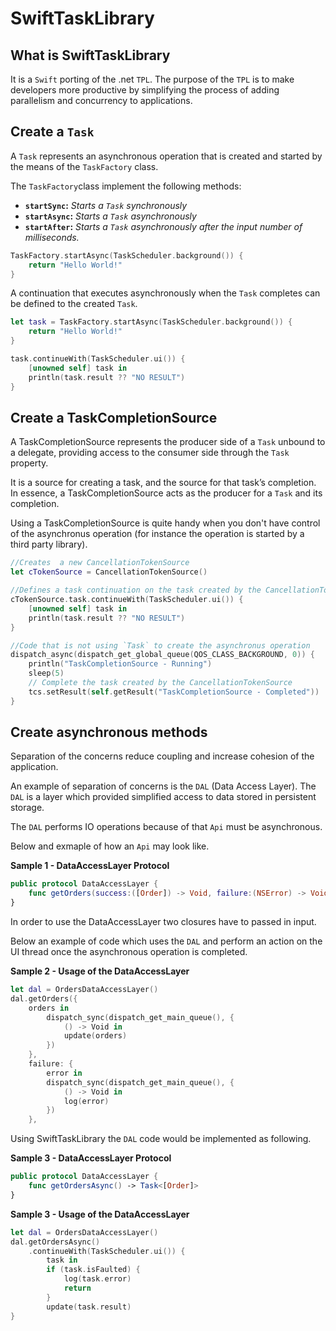# SwiftTaskLibrary

What is SwiftTaskLibrary
-----

It is a `Swift` porting of the .net `TPL`. The purpose of the `TPL` is to make
developers more productive by simplifying the process of adding parallelism
and concurrency to applications.

Create a `Task`
-----
A ``Task`` represents an asynchronous operation that is created and started by the means of the ```TaskFactory``` class.

The `TaskFactory`class implement the following methods:

*  **`startSync`:** *Starts a `Task` synchronously*
*  **`startAsync`:** *Starts a `Task` asynchronously*
*  **`startAfter`:** *Starts a `Task` asynchronously after the input number of milliseconds.*

```swift
TaskFactory.startAsync(TaskScheduler.background()) {
    return "Hello World!"
}
```

A continuation that executes asynchronously when the `Task` completes can be defined to the created `Task`.

```swift
let task = TaskFactory.startAsync(TaskScheduler.background()) {
    return "Hello World!"
}

task.continueWith(TaskScheduler.ui()) {
    [unowned self] task in
    println(task.result ?? "NO RESULT")
}

```

Create a TaskCompletionSource
-----
A TaskCompletionSource represents the producer side of a `Task` unbound to a delegate, providing access to the consumer side through the `Task` property.

It is a source for creating a task, and the source for that task’s completion. In essence, a TaskCompletionSource acts as the producer for a `Task` and its completion.

Using a TaskCompletionSource is quite handy when you don't have control of the asynchronus operation (for instance the operation is started by a third party library).

```Swift
//Creates  a new CancellationTokenSource
let cTokenSource = CancellationTokenSource()

//Defines a task continuation on the task created by the CancellationTokenSource
cTokenSource.task.continueWith(TaskScheduler.ui()) {
    [unowned self] task in
    println(task.result ?? "NO RESULT")
}

//Code that is not using `Task` to create the asynchronus operation
dispatch_async(dispatch_get_global_queue(QOS_CLASS_BACKGROUND, 0)) {
    println("TaskCompletionSource - Running")
    sleep(5)
    // Complete the task created by the CancellationTokenSource
    tcs.setResult(self.getResult("TaskCompletionSource - Completed"))
}

```

Create asynchronous methods
-----
Separation of the concerns reduce coupling and increase cohesion of the application.

An example of separation of concerns is the `DAL` (Data Access Layer).
The `DAL` is a layer which provided simplified access to data stored in persistent storage.

The `DAL` performs IO operations because of that `Api` must be asynchronous.

Below and exmaple of how an `Api` may look like.

**Sample 1 - DataAccessLayer Protocol**
```Swift
public protocol DataAccessLayer {
    func getOrders(success:([Order]) -> Void, failure:(NSError) -> Void))    
}
``` 

In order to use the DataAccessLayer two closures have to passed in input.

Below an example of code which uses the `DAL` and perform an action on the UI thread once the asynchronous operation is completed.

**Sample 2 - Usage of the DataAccessLayer**
```Swift
let dal = OrdersDataAccessLayer()
dal.getOrders({
    orders in 
        dispatch_sync(dispatch_get_main_queue(), { 
            () -> Void in
            update(orders)
        })
    },
    failure: {
        error in 
        dispatch_sync(dispatch_get_main_queue(), { 
            () -> Void in
            log(error)
        })
    },
``` 

Using SwiftTaskLibrary the `DAL` code would be implemented as following.

**Sample 3 - DataAccessLayer Protocol**
```Swift
public protocol DataAccessLayer {
    func getOrdersAsync() -> Task<[Order]>    
}
``` 

**Sample 3 - Usage of the DataAccessLayer**
```Swift
let dal = OrdersDataAccessLayer()
dal.getOrdersAsync()
    .continueWith(TaskScheduler.ui()) { 
        task in
        if (task.isFaulted) {
            log(task.error)
            return
        }
        update(task.result)
}
``` 
